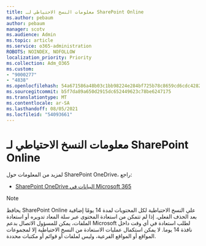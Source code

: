 ```yaml
---
title: معلومات النسخ الاحتياطي لـ SharePoint Online
ms.author: pebaum
author: pebaum
manager: scotv
ms.audience: Admin
ms.topic: article
ms.service: o365-administration
ROBOTS: NOINDEX, NOFOLLOW
localization_priority: Priority
ms.collection: Adm_O365
ms.custom:
- "9000277"
- "4838"
ms.openlocfilehash: 54a671586a48b03c1bb98224e284bf725b78c8659cd6cdc428218cde5d99b841
ms.sourcegitcommit: b5f7da89a650d2915dc652449623c78be6247175
ms.translationtype: MT
ms.contentlocale: ar-SA
ms.lasthandoff: 08/05/2021
ms.locfileid: "54093661"
---
```

# <a name="sharepoint-online-backup-information"></a>معلومات النسخ الاحتياطي لـ SharePoint Online

لمزيد من المعلومات حول SharePoint OneDrive، راجع:

- [SharePoint OneDrive البيانات في Microsoft 365](https://docs.microsoft.com/compliance/assurance/assurance-sharepoint-onedrive-data-resiliency)

> [!NOTE]
> يحافظ SharePoint Online علي النسخ الاحتياطية لكل المحتويات لمدة 14 يومًا إضافية بعد الحذف الفعلي. إذا لم تتمكن من [](https://support.microsoft.com/office/restore-deleted-items-from-the-site-collection-recycle-bin-5fa924ee-16d7-487b-9a0a-021b9062d14b) استعادة المحتوى [](https://support.microsoft.com/office/restore-your-onedrive-fa231298-759d-41cf-bcd0-25ac53eb8a15)عبر سلة المعاد تدويره أو استعادة الملفات، يمكن للمسؤول الاتصال بدعم Microsoft لطلب استعادة في أي وقت داخل نافذة 14 يوما. لا يمكن استكمال عمليات الاستعادة من النسخ الاحتياطية إلا لمجموعات المواقع أو المواقع الفرعية، وليس لملفات أو قوائم أو مكتبات محددة.

